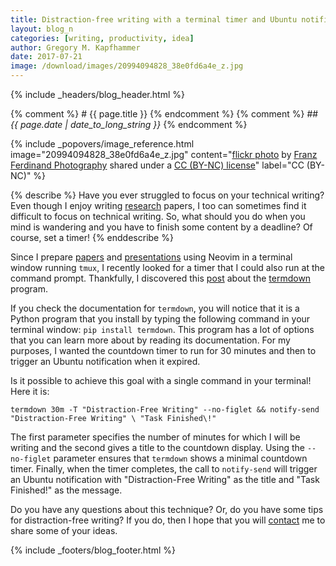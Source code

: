 ```yaml
---
title: Distraction-free writing with a terminal timer and Ubuntu notifications
layout: blog_n
categories: [writing, productivity, idea]
author: Gregory M. Kapfhammer
date: 2017-07-21
image: /download/images/20994094828_38e0fd6a4e_z.jpg
---
```


{% include _headers/blog_header.html %}

{% comment %} # {{ page.title }} {% endcomment %}
{% comment %} ## <em>{{ page.date | date_to_long_string }}</em> {% endcomment %}

<!-- Include header image -->
{% include _popovers/image_reference.html image="20994094828_38e0fd6a4e_z.jpg" content="<a title='Train of Hope, Frankfurt, Germany' href='https://flickr.com/photos/121184747@N06/20994094828'>flickr photo</a> by <a href='https://flickr.com/people/121184747@N06'>Franz Ferdinand Photography</a> shared under a <a href='https://creativecommons.org/licenses/by-nc/2.0/'>CC (BY-NC) license</a>" label="CC (BY-NC)" %}

{% describe %}
Have you ever struggled to focus on your technical writing? Even though I enjoy writing
[research]({{site.baseurl}}research/) papers, I too can sometimes find it difficult to focus on technical writing. So,
what should you do when you mind is wandering and you have to finish some content by a deadline? Of course, set a timer!
{% enddescribe %}

Since I prepare [papers]({{site.baseurl}}research/papers/) and
[presentations]({{site.baseurl}}research/presentations/) using Neovim in a
terminal window running `tmux`, I recently looked for a timer that I could also
run at the command prompt. Thankfully, I discovered this
[post](http://www.slashgeek.net/2016/10/25/termdown-cli-countdown-timer-stopwatch/)
about the [termdown](https://github.com/trehn/termdown) program.

If you check the documentation for `termdown`, you will notice that it is a
Python program that you install by typing the following command in your terminal
window: `pip install termdown`. This program has a lot of options that you can
learn more about by reading its documentation. For my purposes, I wanted the
countdown timer to run for 30 minutes and then to trigger an Ubuntu notification
when it expired.

Is it possible to achieve this goal with a single command in your terminal! Here it is:

```
termdown 30m -T "Distraction-Free Writing" --no-figlet && notify-send "Distraction-Free Writing" \ "Task Finished\!"
```

The first parameter specifies the number of minutes for which I will be writing
and the second gives a title to the countdown display. Using the `--no-figlet`
parameter ensures that `termdown` shows a minimal countdown timer. Finally, when
the timer completes, the call to `notify-send` will trigger an Ubuntu
notification with "Distraction-Free Writing" as the title and "Task Finished!"
as the message.

Do you have any questions about this technique? Or, do you have some tips for
distraction-free writing? If you do, then I hope that you will
[contact]({{site.baseurl}}contact/) me to share some of your ideas.

{% include _footers/blog_footer.html %}
